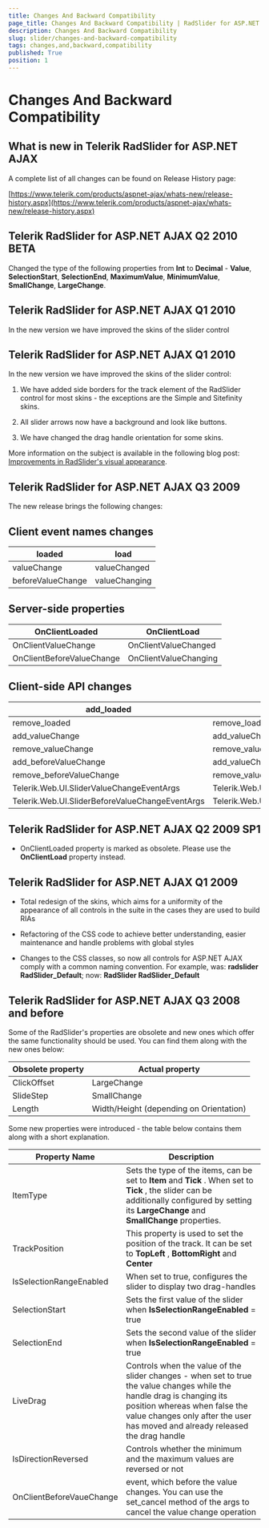 ```yaml
---
title: Changes And Backward Compatibility
page_title: Changes And Backward Compatibility | RadSlider for ASP.NET AJAX Documentation
description: Changes And Backward Compatibility
slug: slider/changes-and-backward-compatibility
tags: changes,and,backward,compatibility
published: True
position: 1
---
```


# Changes And Backward Compatibility

## What is new in Telerik RadSlider for ASP.NET AJAX

A complete list of all changes can be found on Release History page:

[https://www.telerik.com/products/aspnet-ajax/whats-new/release-history.aspx](https://www.telerik.com/products/aspnet-ajax/whats-new/release-history.aspx)

## Telerik RadSlider for ASP.NET AJAX Q2 2010 BETA

Changed the type of the following properties from **Int** to **Decimal** - **Value**, **SelectionStart**, **SelectionEnd**, **MaximumValue**, **MinimumValue**, **SmallChange**, **LargeChange**.

## Telerik RadSlider for ASP.NET AJAX Q1 2010

In the new version we have improved the skins of the slider control

## Telerik RadSlider for ASP.NET AJAX Q1 2010

In the new version we have improved the skins of the slider control:

1. We have added side borders for the track element of the RadSlider control for most skins - the exceptions are the Simple and Sitefinity skins.

1. All slider arrows now have a background and look like buttons.

1. We have changed the drag handle orientation for some skins.

More information on the subject is available in the following blog post: [Improvements in RadSlider's visual appearance](https://blogs.telerik.com/stoyanstratev/posts/10-02-26/improvements_in_radslider_s_visual_appearance.aspx).



## Telerik RadSlider for ASP.NET AJAX Q3 2009

The new release brings the following changes:

## Client event names changes

| loaded | load |
| ------ | ------ |
|valueChange|valueChanged|
|beforeValueChange|valueChanging|

## Server-side properties

| OnClientLoaded | OnClientLoad |
| ------ | ------ |
|OnClientValueChange|OnClientValueChanged|
|OnClientBeforeValueChange|OnClientValueChanging|

## Client-side API changes

| add_loaded | add_load |
| ------ | ------ |
|remove_loaded|remove_load|
|add_valueChange|add_valueChanged|
|remove_valueChange|remove_valueChanged|
|add_beforeValueChange|add_valueChanging|
|remove_beforeValueChange|remove_valueChanging|
|Telerik.Web.UI.SliderValueChangeEventArgs|Telerik.Web.UI.SliderValueChangedEventArgs|
|Telerik.Web.UI.SliderBeforeValueChangeEventArgs|Telerik.Web.UI.SliderValueChangingEventArgs|

## Telerik RadSlider for ASP.NET AJAX Q2 2009 SP1

* OnClientLoaded property is marked as obsolete. Please use the **OnClientLoad** property instead.

## Telerik RadSlider for ASP.NET AJAX Q1 2009

* Total redesign of the skins, which aims for a uniformity of the appearance of all controls in the suite in the cases they are used to build RIAs

* Refactoring of the CSS code to achieve better understanding, easier maintenance and handle problems with global styles

* Changes to the CSS classes, so now all controls for ASP.NET AJAX comply with a common naming convention. For example, was: **radslider RadSlider_Default**; now: **RadSlider RadSlider_Default**



## Telerik RadSlider for ASP.NET AJAX Q3 2008 and before

Some of the RadSlider's properties are obsolete and new ones which offer the same functionality should be used. You can find them along with the new ones below:

|  **Obsolete property**  |  **Actual property**  |
| ------ | ------ |
|ClickOffset|LargeChange|
|SlideStep|SmallChange|
|Length|Width/Height (depending on Orientation)|

Some new properties were introduced - the table below contains them along with a short explanation.

|  **Property Name**  |  **Description**  |
| ------ | ------ |
|ItemType|Sets the type of the items, can be set to **Item** and **Tick** . When set to **Tick** , the slider can be additionally configured by setting its **LargeChange** and **SmallChange** properties.|
|TrackPosition|This property is used to set the position of the track. It can be set to **TopLeft** , **BottomRight** and **Center** |
|IsSelectionRangeEnabled|When set to true, configures the slider to display two drag-handles|
|SelectionStart|Sets the first value of the slider when **IsSelectionRangeEnabled** = true|
|SelectionEnd|Sets the second value of the slider when **IsSelectionRangeEnabled** = true|
|LiveDrag|Controls when the value of the slider changes - when set to true the value changes while the handle drag is changing its position whereas when false the value changes only after the user has moved and already released the drag handle|
|IsDirectionReversed|Controls whether the minimum and the maximum values are reversed or not|
|OnClientBeforeVaueChange|event, which before the value changes. You can use the set_cancel method of the args to cancel the value change operation|
